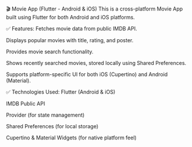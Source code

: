 🎬 Movie App (Flutter - Android & iOS)
This is a cross-platform Movie App built using Flutter for both Android and iOS platforms.

✅ Features:
Fetches movie data from public IMDB API.

Displays popular movies with title, rating, and poster.

Provides movie search functionality.

Shows recently searched movies, stored locally using Shared Preferences.

Supports platform-specific UI for both iOS (Cupertino) and Android (Material).

✅ Technologies Used:
Flutter (Android & iOS)

IMDB Public API

Provider (for state management)

Shared Preferences (for local storage)

Cupertino & Material Widgets (for native platform feel)
